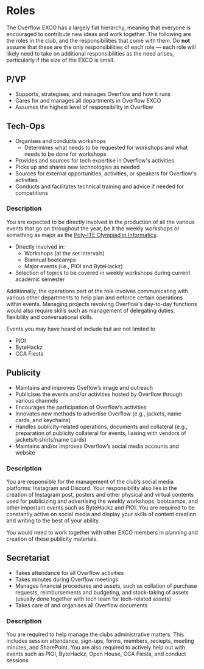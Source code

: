 # Roles

The Overflow EXCO has a largely flat hierarchy, meaning that everyone is encouraged to contribute new ideas and work together. The following are the roles in the club, and the responsibilities that come with them. Do **not** assume that these are the only responsibilities of each role — each role will likely need to take on additional responsibilities as the need arises, particularly if the size of the EXCO is small.

## P/VP

- Supports, strategises, and manages Overflow and how it runs
- Cares for and manages all departments in Overflow EXCO
- Assumes the highest level of responsibility in Overflow

## Tech-Ops

- Organises and conducts workshops
  - Determines what needs to be requested for workshops and what needs to be done for workshops
- Provides and sources for tech expertise in Overflow's activities
- Picks up and shares new technologies as needed
- Sources for external opportunities, activities, or speakers for Overflow's activities
- Conducts and facilitates technical training and advice if needed for competitions

### Description

You are expected to be directly involved in the production of all the various events that go on throughout the year, be it the weekly workshops or something as major as the [Poly-ITE Olympiad in Informatics](/events/pioi).

- Directly involved in:
  - Workshops (at the set intervals)
  - Biannual bootcamps
  - Major events (i.e., PIOI and ByteHackz)
- Selection of topics to be covered in weekly workshops during current academic semester

Additionally, the operations part of the role involves communicating with various other departments to help plan and enforce certain operations within events. Managing projects revolving Overflow's day-to-day functions would also require skills such as management of delegating duties, flexibility and conversational skills.

Events you may have heard of include but are not limited to

- PIOI
- ByteHackz
- CCA Fiesta

## Publicity

- Maintains and improves Oveflow’s image and outreach
- Publicises the events and/or activities hosted by Overflow through various channels
- Encourages the participation of Overflow’s activities
- Innovates new methods to advertise Overflow (e.g., jackets, name cards, and keychains)
- Handles publicity-related operations, documents and collateral (e.g., preparation of publicity collateral for events, liaising with vendors of jackets/t-shirts/name cards)
- Maintains and/or improves Overflow’s social media accounts and website

### Description

You are responsible for the management of the club’s social media platforms: Instagram and Discord. Your responsibility also lies in the creation of Instagram post, posters and other physical and virtual contents used for publicizing and advertising the weekly workshops, bootcamps, and other important events such as ByteHackz and PIOI. You are required to be constantly active on social media and display your skills of content creation and writing to the best of your ability.

You would need to work together with other EXCO members in planning and creation of these publicity materials.

## Secretariat

- Takes attendance for all Overflow activities
- Takes minutes during Overflow meetings
- Manages financial procedures and assets, such as collation of purchase requests, reimbursements and budgeting, and stock-taking of assets (usually done together with tech team for tech-related assets)
- Takes care of and organises all Overflow documents

### Description

You are required to help manage the clubs administrative matters. This includes session attendance, sign-ups, forms, members, reciepts, meeting minutes, and SharePoint. You are also required to actively help out with events such as PIOI, ByteHackz, Open House, CCA Fiesta, and conduct sessions.
